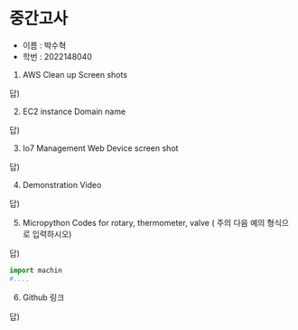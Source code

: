 중간고사
==========
- 이름 : 박수혁
- 학번 : 2022148040
1.	AWS Clean up Screen shots

답) 

2.	EC2 instance Domain name

답)

3.	Io7 Management Web Device screen shot

답)

4.	Demonstration Video

답)

5.	Micropython Codes for rotary, thermometer, valve ( 주의 다음 예의 형식으로 입력하시오)

답)
```python
import machin
#....
```
6.	Github 링크

답)

